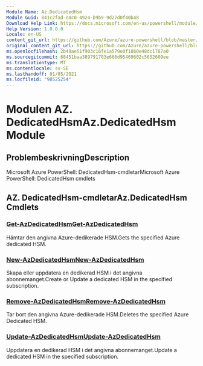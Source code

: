 ```yaml
---
Module Name: Az.DedicatedHsm
Module Guid: 841c2fad-e8c0-4924-b9b9-9d27d0f40b48
Download Help Link: https://docs.microsoft.com/en-us/powershell/module/az.dedicatedhsm
Help Version: 1.0.0.0
Locale: en-US
content_git_url: https://github.com/Azure/azure-powershell/blob/master/src/DedicatedHsm/help/Az.DedicatedHsm.md
original_content_git_url: https://github.com/Azure/azure-powershell/blob/master/src/DedicatedHsm/help/Az.DedicatedHsm.md
ms.openlocfilehash: 2b49ae51f903c16fe1a579e0f1860e48dc1787a0
ms.sourcegitcommit: 68451baa389791703e666d95469602c5652609ee
ms.translationtype: MT
ms.contentlocale: sv-SE
ms.lasthandoff: 01/05/2021
ms.locfileid: "98525254"
---
```

# <span data-ttu-id="b15f3-101">Modulen AZ. DedicatedHsm</span><span class="sxs-lookup"><span data-stu-id="b15f3-101">Az.DedicatedHsm Module</span></span>
## <span data-ttu-id="b15f3-102">Problembeskrivning</span><span class="sxs-lookup"><span data-stu-id="b15f3-102">Description</span></span>
<span data-ttu-id="b15f3-103">Microsoft Azure PowerShell: DedicatedHsm-cmdletar</span><span class="sxs-lookup"><span data-stu-id="b15f3-103">Microsoft Azure PowerShell: DedicatedHsm cmdlets</span></span>

## <span data-ttu-id="b15f3-104">AZ. DedicatedHsm-cmdletar</span><span class="sxs-lookup"><span data-stu-id="b15f3-104">Az.DedicatedHsm Cmdlets</span></span>
### [<span data-ttu-id="b15f3-105">Get-AzDedicatedHsm</span><span class="sxs-lookup"><span data-stu-id="b15f3-105">Get-AzDedicatedHsm</span></span>](Get-AzDedicatedHsm.md)
<span data-ttu-id="b15f3-106">Hämtar den angivna Azure-dedikerade HSM.</span><span class="sxs-lookup"><span data-stu-id="b15f3-106">Gets the specified Azure dedicated HSM.</span></span>

### [<span data-ttu-id="b15f3-107">New-AzDedicatedHsm</span><span class="sxs-lookup"><span data-stu-id="b15f3-107">New-AzDedicatedHsm</span></span>](New-AzDedicatedHsm.md)
<span data-ttu-id="b15f3-108">Skapa eller uppdatera en dedikerad HSM i det angivna abonnemanget.</span><span class="sxs-lookup"><span data-stu-id="b15f3-108">Create or Update a dedicated HSM in the specified subscription.</span></span>

### [<span data-ttu-id="b15f3-109">Remove-AzDedicatedHsm</span><span class="sxs-lookup"><span data-stu-id="b15f3-109">Remove-AzDedicatedHsm</span></span>](Remove-AzDedicatedHsm.md)
<span data-ttu-id="b15f3-110">Tar bort den angivna Azure-dedikerade HSM.</span><span class="sxs-lookup"><span data-stu-id="b15f3-110">Deletes the specified Azure Dedicated HSM.</span></span>

### [<span data-ttu-id="b15f3-111">Update-AzDedicatedHsm</span><span class="sxs-lookup"><span data-stu-id="b15f3-111">Update-AzDedicatedHsm</span></span>](Update-AzDedicatedHsm.md)
<span data-ttu-id="b15f3-112">Uppdatera en dedikerad HSM i det angivna abonnemanget.</span><span class="sxs-lookup"><span data-stu-id="b15f3-112">Update a dedicated HSM in the specified subscription.</span></span>

